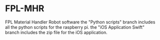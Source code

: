 # FPL-MHR
FPL Material Handler Robot software 
the "Python scripts" branch includes all the python scripts for the raspberry pi.
the "iOS Application Swift" branch includes the zip file for the iOS application. 
